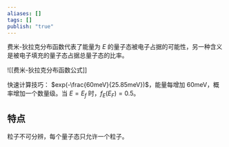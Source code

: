 ```yaml
---
aliases: []
tags: []
publish: "true"
---
```

费米-狄拉克分布函数代表了能量为 $E$ 的量子态被电子占据的可能性，另一种含义是被电子填充的量子态占据总量子态的比率。

![[费米-狄拉克分布函数公式]]

快速计算技巧：
$exp(-\frac{60meV}{25.85meV})$，能量每增加 60meV，概率增加一个数量级。当 $E=E_{f}$ 时，$f_{E}(E_{F})=0.5$。

## 特点

粒子不可分辨，每个量子态只允许一个粒子。